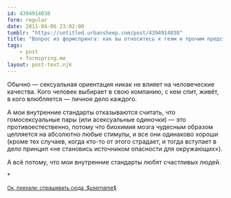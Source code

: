 ```yaml
---
id: 4394914038
form: regular
date: 2011-04-06 23:02:00
tumblr: "https://untitled.urbansheep.com/post/4394914038"
title: "Вопрос из формспринга: как вы относитесь к геям и прочим представителям сексуального меньшинства?"
tags:
    - post
    - formspring.me
layout: post-text.njk
---
```


<p class="formspringmeAnswer">Обычно — сексуальная ориентация никак не влияет на человеческие качества. Кого человек выбирает в свою компанию, с кем спит, живёт, в кого влюбляется — личное дело каждого.</p>

<p>А мои внутренние стандарты отказываются считать, что гомосексуальные пары (или асексуальные одиночки) — это противоестественно, потому что биохимия мозга чудесным образом цепляется на абсолютно любые стимулы, и все они одинаково хороши (кроме тех случаев, когда кто-то от этого страдает, и тогда вступает в дело принцип «не становись источником опасности для окружающих»).</p>

<p>А всё потому, что мои внутренние стандарты любят счастливых людей.</p>

<p>*</p>

<p class="formspringmeFooter"><small>
    <a href="http://www.formspring.me/urbansheep?utm_medium=social&amp;utm_source=tumblr&amp;utm_campaign=shareanswer">Ок, поехали: спрашивать сюда, $username$</a></small>
</p>

